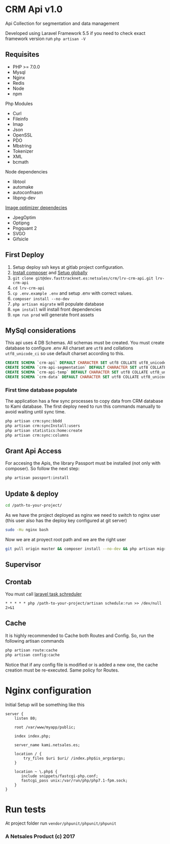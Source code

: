 # CRM Api v1.0
Api Collection for segmentation and data management

Developed using Laravel Framework 5.5
if you need to check exact framework version run `php artisan -V`

## Requisites
* PHP >= 7.0.0
* Mysql
* Nginx
* Redis
* Node
* npm

Php Modules
* Curl
* Fileinfo
* Imap
* Json
* OpenSSL
* PDO
* Mbstring
* Tokenizer
* XML
* bcmath

Node dependencies
* libtool
* automake
* autoconfnasm
* libpng-dev

[Image optimizer dependecies](https://github.com/spatie/image-optimizer#optimization-tools)
* JpegOptim
* Optipng
* Pngquant 2
* SVGO
* Gifsicle

## First Deploy
1. Setup deploy ssh keys at gitlab project configuration.
2. [Install composer](https://getcomposer.org/download/) and [Setup globally](https://getcomposer.org/doc/00-intro.md#globally)
3. `git clone git@dev.fasttracknet.es:netsales/crm/lrv-crm-api.git lrv-crm-api`
4. `cd lrv-crm-api`
5. `cp .env.example .env` and setup .env with correct values.
6. `composer install --no-dev`
7. `php artisan migrate` will populate database
8. `npm install` will install front dependencies
9. `npm run prod` will generate front assets

## MySql considerations
This api uses 4 DB Schemas. All schemas must be created.
You must create database  to configure .env
All charset are `utf8` and collations `utf8_unicode_ci` so use default charset according to this.
```sql
CREATE SCHEMA `crm-api` DEFAULT CHARACTER SET utf8 COLLATE utf8_unicode_ci ;
CREATE SCHEMA `crm-api-segmentation` DEFAULT CHARACTER SET utf8 COLLATE utf8_unicode_ci ;
CREATE SCHEMA `crm-api-temp` DEFAULT CHARACTER SET utf8 COLLATE utf8_unicode_ci ;
CREATE SCHEMA `crm-data` DEFAULT CHARACTER SET utf8 COLLATE utf8_unicode_ci ;
```

### First time database populate
The application has a few sync processes to copy data from CRM database to Kami database. The first deploy need to run this commands manually to avoid waiting until sync time.
```bash
php artisan crm:sync:bbdd
php artisan crm:syncInstall:users
php artisan statistics:home:create
php artisan crm:sync:columns
```




## Grant Api Access
For accesing the Apis, the library Passport must be installed (not only with composer). So follow the next step:

```bash
php artisan passport:install
```

## Update & deploy
```bash
cd /path-to-your-project/
```
As we have the project deployed as nginx we need to switch to nginx user (this user also has the deploy key configured at git server)

```bash
sudo -Hu nginx bash
```
Now we are at proyect root path and we are the right user

```bash
git pull origin master && composer install --no-dev && php artisan migrate && npm install && npm run prod
```

## Supervisor

## Crontab
You must call [laravel task schreduler](https://laravel.com/docs/5.5/scheduling)
```
* * * * * php /path-to-your-project/artisan schedule:run >> /dev/null 2>&1
```

## Cache
It is highly recommended to Cache both Routes and Config. So, run the following artisan commands

```bash
php artisan route:cache
php artisan config:cache
```
Notice that if any config file is modified or is added a new one, the cache creation must be re-executed.
Same policy for Routes.

# Nginx configuration
Initial Setup will be something like this
```nginx
server {
    listen 80;

    root /var/www/myapp/public;

    index index.php;

    server_name kami.netsales.es;

    location / {
        try_files $uri $uri/ /index.php$is_args$args;
    }

    location ~ \.php$ {
       include snippets/fastcgi-php.conf;
       fastcgi_pass unix:/var/run/php/php7.1-fpm.sock;
    }
}
```

# Run tests
At project folder run `vendor/phpunit/phpunit/phpunit`

### A Netsales Product (c) 2017